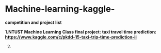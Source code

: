 # Machine-learning-kaggle-

<b>competition and project list</b>

<b>1.NTUST Machine Learning Class final project:</b>
     <b>taxi travel time prediction:</b>
     <b>https://www.kaggle.com/c/pkdd-15-taxi-trip-time-prediction-ii</b>

2.
